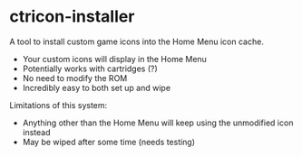 # ctricon-installer

A tool to install custom game icons into the Home Menu icon cache.
- Your custom icons will display in the Home Menu
- Potentially works with cartridges (?)
- No need to modify the ROM
- Incredibly easy to both set up and wipe

Limitations of this system:
- Anything other than the Home Menu will keep using the unmodified icon instead
- May be wiped after some time (needs testing)